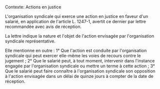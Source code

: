 Contexte: Actions en justice

L'organisation syndicale qui exerce une action en justice en faveur d'un salarié, en application de l'article L. 1247-1, avertit ce dernier par lettre recommandée avec avis de réception.

La lettre indique la nature et l'objet de l'action envisagée par l'organisation syndicale représentative.

Elle mentionne en outre : 1° Que l'action est conduite par l'organisation syndicale qui peut exercer elle-même les voies de recours contre le jugement ; 2° Que le salarié peut, à tout moment, intervenir dans l'instance engagée par l'organisation syndicale ou mettre un terme à cette action ; 3° Que le salarié peut faire connaître à l'organisation syndicale son opposition à l'action envisagée dans un délai de quinze jours à compter de la date de réception.